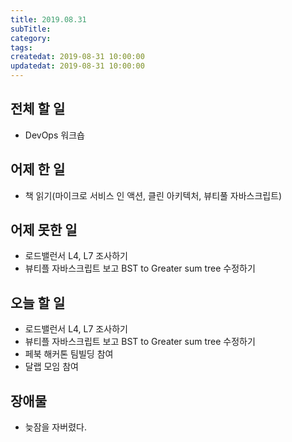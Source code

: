 ```yaml
---
title: 2019.08.31
subTitle: 
category: 
tags: 
createdat: 2019-08-31 10:00:00
updatedat: 2019-08-31 10:00:00
---
```


## 전체 할 일

* DevOps 워크숍

## 어제 한 일

* 책 읽기(마이크로 서비스 인 액션, 클린 아키텍처, 뷰티풀 자바스크립트)

## 어제 못한 일

* 로드밸런서 L4, L7 조사하기
* 뷰티플 자바스크립트 보고 BST to Greater sum tree 수정하기

## 오늘 할 일

* 로드밸런서 L4, L7 조사하기
* 뷰티플 자바스크립트 보고 BST to Greater sum tree 수정하기
* 페북 해커톤 팀빌딩 참여
* 달랩 모임 참여

## 장애물

* 늦잠을 자버렸다.
